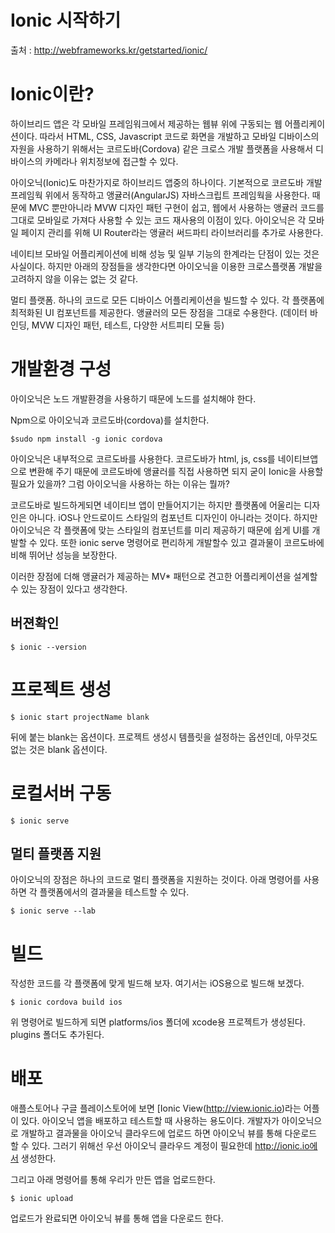 Ionic 시작하기
==============================

출처 : http://webframeworks.kr/getstarted/ionic/

# Ionic이란?

하이브리드 앱은 각 모바일 프레임워크에서 제공하는 웹뷰 위에 구동되는 웹 어플리케이션이다. 따라서 HTML, CSS, Javascript 코드로 화면을 개발하고 모바일 디바이스의 자원을 사용하기 위해서는 코르도바(Cordova) 같은 크로스 개발 플랫폼을 사용해서 디바이스의 카메라나 위치정보에 접근할 수 있다.

아이오닉(Ionic)도 마찬가지로 하이브리드 앱중의 하나이다. 기본적으로 코르도바 개발 프레임웍 위에서 동작하고 앵귤러(AngularJS) 자바스크립트 프레임웍을 사용한다. 때문에 MVC 뿐만아니라 MVW 디자인 패턴 구현이 쉽고, 웹에서 사용하는 앵귤러 코드를 그대로 모바일로 가져다 사용할 수 있는 코드 재사용의 이점이 있다. 아이오닉은 각 모바일 페이지 관리를 위해 UI Router라는 앵귤러 써드파티 라이브러리를 추가로 사용한다.

네이티브 모바일 어플리케이션에 비해 성능 및 일부 기능의 한계라는 단점이 있는 것은 사실이다. 하지만 아래의 장점들을 생각한다면 아이오닉을 이용한 크로스플랫폼 개발을 고려하지 않을 이유는 없는 것 같다.

멀티 플랫폼. 하나의 코드로 모든 디바이스 어플리케이션을 빌드할 수 있다.
각 플랫폼에 최적화된 UI 컴포넌트를 제공한다.
앵귤러의 모든 장점을 그대로 수용한다. (데이터 바인딩, MVW 디자인 패턴, 테스트, 다양한 서트피티 모듈 등)

# 개발환경 구성

아이오닉은 노드 개발환경을 사용하기 때문에 노드를 설치해야 한다.

Npm으로 아이오닉과 코르도바(cordova)를 설치한다.

    $sudo npm install -g ionic cordova

아이오닉은 내부적으로 코르도바를 사용한다. 코르도바가 html, js, css를 네이티브앱으로 변환해 주기 때문에 코르도바에 앵귤러를 직접 사용하면 되지 굳이 Ionic을 사용할 필요가 있을까? 그럼 아이오닉을 사용하는 하는 이유는 뭘까?

코르도바로 빌드하게되면 네이티브 앱이 만들어지기는 하지만 플랫폼에 어울리는 디자인은 아니다. iOS나 안드로이드 스타일의 컴포넌트 디자인이 아니라는 것이다. 하지만 아이오닉은 각 플랫폼에 맞는 스타일의 컴포넌트를 미리 제공하기 때문에 쉽게 UI를 개발할 수 있다. 또한 ionic serve 명령어로 편리하게 개발할수 있고 결과물이 코르도바에 비해 뛰어난 성능을 보장한다.

이러한 장점에 더해 앵귤러가 제공하는 MV* 패턴으로 견고한 어플리케이션을 설계할 수 있는 장점이 있다고 생각한다.

## 버젼확인

    $ ionic --version

# 프로젝트 생성

    $ ionic start projectName blank

뒤에 붙는 blank는 옵션이다.
프로젝트 생성시 템플릿을 설정하는 옵션인데, 아무것도 없는 것은 blank 옵션이다.

# 로컬서버 구동

    $ ionic serve

## 멀티 플랫폼 지원

아이오닉의 장점은 하나의 코드로 멀티 플랫폼을 지원하는 것이다. 아래 명령어를 사용하면 각 플랫폼에서의 결과물을 테스트할 수 있다.

    $ ionic serve --lab

# 빌드

작성한 코드를 각 플랫폼에 맞게 빌드해 보자. 여기서는 iOS용으로 빌드해 보겠다.

    $ ionic cordova build ios

위 명령어로 빌드하게 되면 platforms/ios 폴더에 xcode용 프로젝트가 생성된다. 
plugins 폴더도 추가된다.

# 배포

애플스토어나 구글 플레이스토어에 보면 [Ionic View(http://view.ionic.io)라는 어플이 있다. 아이오닉 앱을 배포하고 테스트할 때 사용하는 용도이다. 개발자가 아이오닉으로 개발하고 결과물을 아이오닉 클라우드에 업로드 하면 아이오닉 뷰를 통해 다운로드 할 수 있다. 그러기 위해선 우선 아이오닉 클라우드 계정이 필요한데 http://ionic.io에서 생성한다.

그리고 아래 명령어를 통해 우리가 만든 앱을 업로드한다.

    $ ionic upload

업로드가 완료되면 아이오닉 뷰를 통해 앱을 다운로드 한다.